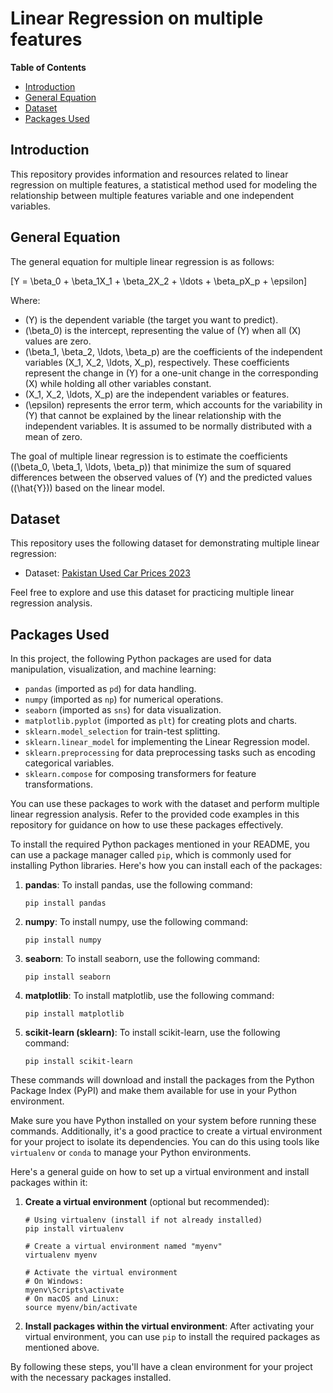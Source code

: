 # Linear Regression on multiple features

**Table of Contents**
- [Introduction](#introduction)
- [General Equation](#general-equation)
- [Dataset](#dataset)
- [Packages Used](#packages-used)

## Introduction
This repository provides information and resources related to linear regression on multiple features, a statistical method used for modeling the relationship between multiple features variable and one independent variables.

## General Equation
The general equation for multiple linear regression is as follows:

\[Y = \beta_0 + \beta_1X_1 + \beta_2X_2 + \ldots + \beta_pX_p + \epsilon\]

Where:
- \(Y\) is the dependent variable (the target you want to predict).
- \(\beta_0\) is the intercept, representing the value of \(Y\) when all \(X\) values are zero.
- \(\beta_1, \beta_2, \ldots, \beta_p\) are the coefficients of the independent variables \(X_1, X_2, \ldots, X_p\), respectively. These coefficients represent the change in \(Y\) for a one-unit change in the corresponding \(X\) while holding all other variables constant.
- \(X_1, X_2, \ldots, X_p\) are the independent variables or features.
- \(\epsilon\) represents the error term, which accounts for the variability in \(Y\) that cannot be explained by the linear relationship with the independent variables. It is assumed to be normally distributed with a mean of zero.

The goal of multiple linear regression is to estimate the coefficients (\(\beta_0, \beta_1, \ldots, \beta_p\)) that minimize the sum of squared differences between the observed values of \(Y\) and the predicted values (\(\hat{Y}\)) based on the linear model.

## Dataset
This repository uses the following dataset for demonstrating multiple linear regression:

- Dataset: [Pakistan Used Car Prices 2023](https://www.kaggle.com/datasets/talhabarkaatahmad/pakistan-used-car-prices-2023/data)

Feel free to explore and use this dataset for practicing multiple linear regression analysis.

## Packages Used
In this project, the following Python packages are used for data manipulation, visualization, and machine learning:

- `pandas` (imported as `pd`) for data handling.
- `numpy` (imported as `np`) for numerical operations.
- `seaborn` (imported as `sns`) for data visualization.
- `matplotlib.pyplot` (imported as `plt`) for creating plots and charts.
- `sklearn.model_selection` for train-test splitting.
- `sklearn.linear_model` for implementing the Linear Regression model.
- `sklearn.preprocessing` for data preprocessing tasks such as encoding categorical variables.
- `sklearn.compose` for composing transformers for feature transformations.

You can use these packages to work with the dataset and perform multiple linear regression analysis. Refer to the provided code examples in this repository for guidance on how to use these packages effectively.

To install the required Python packages mentioned in your README, you can use a package manager called `pip`, which is commonly used for installing Python libraries. Here's how you can install each of the packages:

1. **pandas**:
   To install pandas, use the following command:
   ```
   pip install pandas
   ```

2. **numpy**:
   To install numpy, use the following command:
   ```
   pip install numpy
   ```

3. **seaborn**:
   To install seaborn, use the following command:
   ```
   pip install seaborn
   ```

4. **matplotlib**:
   To install matplotlib, use the following command:
   ```
   pip install matplotlib
   ```

5. **scikit-learn (sklearn)**:
   To install scikit-learn, use the following command:
   ```
   pip install scikit-learn
   ```

These commands will download and install the packages from the Python Package Index (PyPI) and make them available for use in your Python environment.

Make sure you have Python installed on your system before running these commands. Additionally, it's a good practice to create a virtual environment for your project to isolate its dependencies. You can do this using tools like `virtualenv` or `conda` to manage your Python environments.

Here's a general guide on how to set up a virtual environment and install packages within it:

1. **Create a virtual environment** (optional but recommended):
   ```
   # Using virtualenv (install if not already installed)
   pip install virtualenv

   # Create a virtual environment named "myenv"
   virtualenv myenv

   # Activate the virtual environment
   # On Windows:
   myenv\Scripts\activate
   # On macOS and Linux:
   source myenv/bin/activate
   ```

2. **Install packages within the virtual environment**:
   After activating your virtual environment, you can use `pip` to install the required packages as mentioned above.

By following these steps, you'll have a clean environment for your project with the necessary packages installed.
